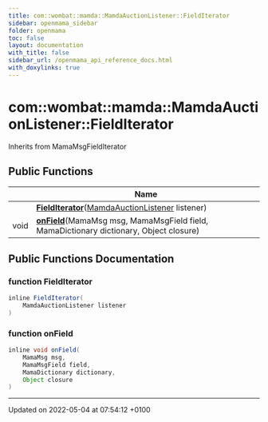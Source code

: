 ```yaml
---
title: com::wombat::mamda::MamdaAuctionListener::FieldIterator
sidebar: openmama_sidebar
folder: openmama
toc: false
layout: documentation
with_title: false
sidebar_url: /openmama_api_reference_docs.html
with_doxylinks: true
---
```


# com::wombat::mamda::MamdaAuctionListener::FieldIterator





Inherits from MamaMsgFieldIterator

## Public Functions

|                | Name           |
| -------------- | -------------- |
| | **[FieldIterator](classcom_1_1wombat_1_1mamda_1_1MamdaAuctionListener_1_1FieldIterator.html#function-fielditerator)**([MamdaAuctionListener](classcom_1_1wombat_1_1mamda_1_1MamdaAuctionListener.html) listener) |
| void | **[onField](classcom_1_1wombat_1_1mamda_1_1MamdaAuctionListener_1_1FieldIterator.html#function-onfield)**(MamaMsg msg, MamaMsgField field, MamaDictionary dictionary, Object closure) |

## Public Functions Documentation

### function FieldIterator

```java
inline FieldIterator(
    MamdaAuctionListener listener
)
```


### function onField

```java
inline void onField(
    MamaMsg msg,
    MamaMsgField field,
    MamaDictionary dictionary,
    Object closure
)
```


-------------------------------

Updated on 2022-05-04 at 07:54:12 +0100